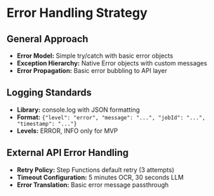 # Error Handling Strategy

## General Approach
- **Error Model:** Simple try/catch with basic error objects
- **Exception Hierarchy:** Native Error objects with custom messages
- **Error Propagation:** Basic error bubbling to API layer

## Logging Standards
- **Library:** console.log with JSON formatting
- **Format:** `{"level": "error", "message": "...", "jobId": "...", "timestamp": "..."}`
- **Levels:** ERROR, INFO only for MVP

## External API Error Handling
- **Retry Policy:** Step Functions default retry (3 attempts)
- **Timeout Configuration:** 5 minutes OCR, 30 seconds LLM
- **Error Translation:** Basic error message passthrough
